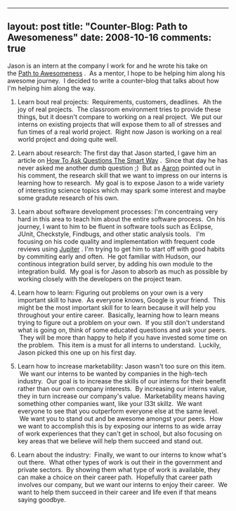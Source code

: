 
---
layout: post
title: "Counter-Blog:  Path to Awesomeness"
date: 2008-10-16
comments: true
---


Jason is an intern at the company I work for and he wrote his take on the [Path to Awesomeness][1] .  As a mentor, I hope to be helping him along his awesome journey.  I decided to write a counter-blog that talks about how I'm helping him along the way.

1. Learn bout real projects:  Requirements, customers, deadlines.  Ah the joy of real projects.  The classroom environment tries to provide these things, but it doesn't compare to working on a real project.  We put our interns on existing projects that will expose them to all of stresses and fun times of a real world project.  Right now Jason is working on a real world project and doing quite well. 

2. Learn about research: The first day that Jason started, I gave him an article on [How To Ask Questions The Smart Way][2] .  Since that day he has never asked me another dumb question ;)  But as [Aaron][3]  pointed out in his comment, the research skill that we want to impress on our interns is learning how to research.  My goal is to expose Jason to a wide variety of interesting science topics which may spark some interest and maybe some gradute research of his own. 

3. Learn about software development processes: I'm concentraing very hard in this area to teach him about the entire software process.  On his journey, I want to him to be fluent in software tools such as Eclipse, JUnit, Checkstyle, Findbugs, and other static analysis tools.   I'm focusing on his code quality and implementation with frequent code reviews using [Jupiter][4] . I'm trying to get him to start off with good habits by commiting early and often.  He got familiar with Hudson, our continous integration build server, by adding his own module to the integration build.  My goal is for Jason to absorb as much as possible by working closely with the developers on the project team. 

4. Learn how to learn: Figuring out problems on your own is a very important skill to have.  As everyone knows, Google is your friend.  This might be the most important skill for to learn because it will help you throughout your entire career.  Basically, learning how to learn means trying to figure out a problem on your own.  If you still don't understand what is going on, think of some educated questions and ask your peers.  They will be more than happy to help if you have invested some time on the problem.  This item is a must for all interns to understand.  Luckily, Jason picked this one up on his first day. 

5. Learn how to increase marketability: Jason wasn't too sure on this item.  We want our interns to be wanted by companies in the high-tech industry.  Our goal is to increase the skills of our interns for their benefit rather than our own company interests.  By increasing our interns value, they in turn increase our company's value.  Marketability means having something other companies want, like your l33t skillz.  We want everyone to see that you outperform everyone else at the same level.  We want you to stand out and be awesome amongst your peers.  How we want to accomplish this is by exposing our interns to as wide array of work experiences that they can't get in school, but also focusing on key areas that we believe will help them succeed and stand out. 

6. Learn about the industry:  Finally, we want to our interns to know what's out there.  What other types of work is out their in the government and private sectors.  By showing them what type of work is available, they can make a choice on their career path.  Hopefully that career path involves our company, but we want our interns to enjoy their career.  We want to help them succeed in their career and life even if that means saying goodbye.

  [1]: http://leongj.blogspot.com/2008/10/path-to-awesomeness.html
  [2]: http://www.catb.org/~esr/faqs/smart-questions.html
  [3]: http://kagawaa.blogspot.com/
  [4]: http://code.google.com/p/jupiter-eclipse-plugin/
